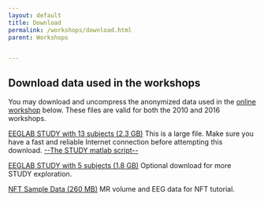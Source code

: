 ```yaml
---
layout: default
title: Download
permalink: /workshops/download.html
parent: Workshops


---
```


Download data used in the workshops
-------------------------------------

You may download and uncompress the anonymized data
used in the [online workshop](/workshops/Online_EEGLAB_Workshop) below. 
These files are valid for both the 2010 and 2016 workshops.

[EEGLAB STUDY with 13 subjects (2.3
GB)](http://sccn.ucsd.edu/eeglab/download/STUDYstern.zip) This is a large file. Make
sure you have a fast and reliable Internet connection before attempting
this download. [--The STUDY matlab
script--](https://sccn.ucsd.edu/githubwiki/files/build_stern.m.zip)

[EEGLAB STUDY with 5 subjects (1.8
GB)](http://sccn.ucsd.edu/eeglab/download/STUDY5subjects.zip) Optional download for
more STUDY exploration. 

[NFT Sample Data (260
MB)](http://sccn.ucsd.edu/nft/Downloads/NFT_Sample_Data.zip) MR volume
and EEG data for NFT tutorial.
